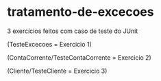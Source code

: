 # tratamento-de-excecoes

3 exercícios feitos com caso de teste do JUnit

(TesteExcecoes = Exercicio 1)

(ContaCorrente/TesteContaCorrente = Exercicio 2)

(Cliente/TesteCliente = Exercicio 3)
